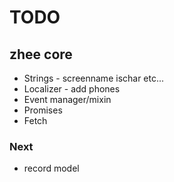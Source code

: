# TODO

## zhee core

- Strings - screenname ischar etc...
- Localizer - add phones
- Event manager/mixin
- Promises
- Fetch

### Next

- record model



